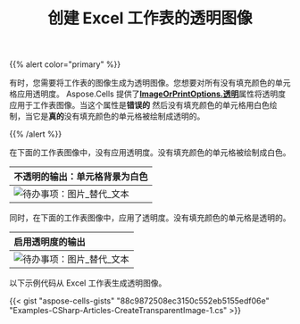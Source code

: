 ﻿---
title: 创建 Excel 工作表的透明图像
type: docs
weight: 170
url: /zh/net/create-transparent-image-of-excel-worksheet/
---
{{% alert color="primary" %}}

有时，您需要将工作表的图像生成为透明图像。您想要对所有没有填充颜色的单元格应用透明度。 Aspose.Cells 提供了[**ImageOrPrintOptions.透明**](https://reference.aspose.com/cells/net/aspose.cells.rendering/imageorprintoptions/properties/transparent)属性将透明度应用于工作表图像。当这个属性是**错误的** 然后没有填充颜色的单元格用白色绘制，当它是**真的**没有填充颜色的单元格被绘制成透明的。

{{% /alert %}} 

在下面的工作表图像中，没有应用透明度。没有填充颜色的单元格被绘制成白色。

|**不透明的输出：单元格背景为白色**|
|:- |
|![待办事项：图片_替代_文本](create-transparent-image-of-excel-worksheet_1.png)|

同时，在下面的工作表图像中，应用了透明度。没有填充颜色的单元格是透明的。

|**启用透明度的输出**|
|:- |
|![待办事项：图片_替代_文本](create-transparent-image-of-excel-worksheet_2.png)|

以下示例代码从 Excel 工作表生成透明图像。

{{< gist "aspose-cells-gists" "88c9872508ec3150c552eb5155edf06e" "Examples-CSharp-Articles-CreateTransparentImage-1.cs" >}}
